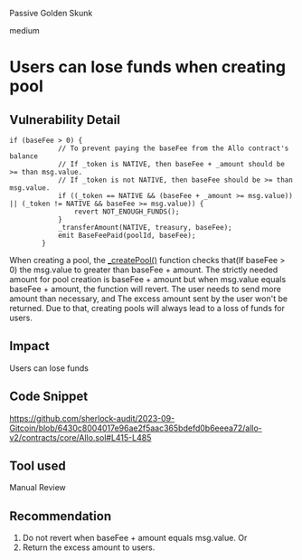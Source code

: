 Passive Golden Skunk

medium

# Users can lose funds when creating pool

## Vulnerability Detail
```solidity
if (baseFee > 0) {
            // To prevent paying the baseFee from the Allo contract's balance
            // If _token is NATIVE, then baseFee + _amount should be >= than msg.value.
            // If _token is not NATIVE, then baseFee should be >= than msg.value.
            if ((_token == NATIVE && (baseFee + _amount >= msg.value)) || (_token != NATIVE && baseFee >= msg.value)) {
                revert NOT_ENOUGH_FUNDS();
            } 
            _transferAmount(NATIVE, treasury, baseFee);
            emit BaseFeePaid(poolId, baseFee);
        }
```
When creating a pool, the [_createPool()](https://github.com/sherlock-audit/2023-09-Gitcoin/blob/6430c8004017e96ae2f5aac365bdefd0b6eeea72/allo-v2/contracts/core/Allo.sol#L415-L485) function checks that(If baseFee > 0)  the msg.value to greater than baseFee + amount. The strictly needed amount for pool creation is baseFee + amount but when msg.value equals baseFee + amount, the function will revert. The user needs to send more amount than necessary, and The excess amount sent by the user won't be returned. Due to that, creating pools will always lead to a loss of funds for users.
## Impact
Users can lose funds
## Code Snippet
https://github.com/sherlock-audit/2023-09-Gitcoin/blob/6430c8004017e96ae2f5aac365bdefd0b6eeea72/allo-v2/contracts/core/Allo.sol#L415-L485
## Tool used

Manual Review

## Recommendation
1. Do not revert when baseFee + amount equals msg.value.
Or
2. Return the excess amount to users.